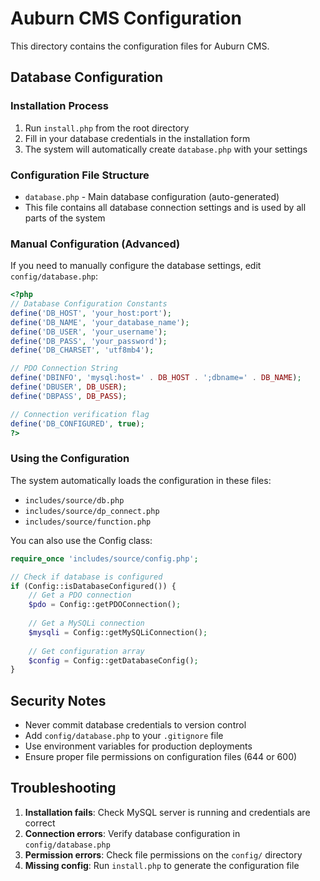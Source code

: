 # Auburn CMS Configuration

This directory contains the configuration files for Auburn CMS.

## Database Configuration

### Installation Process

1. Run `install.php` from the root directory
2. Fill in your database credentials in the installation form
3. The system will automatically create `database.php` with your settings

### Configuration File Structure

- `database.php` - Main database configuration (auto-generated)
- This file contains all database connection settings and is used by all parts of the system

### Manual Configuration (Advanced)

If you need to manually configure the database settings, edit `config/database.php`:

```php
<?php
// Database Configuration Constants
define('DB_HOST', 'your_host:port');
define('DB_NAME', 'your_database_name');
define('DB_USER', 'your_username');
define('DB_PASS', 'your_password');
define('DB_CHARSET', 'utf8mb4');

// PDO Connection String
define('DBINFO', 'mysql:host=' . DB_HOST . ';dbname=' . DB_NAME);
define('DBUSER', DB_USER);
define('DBPASS', DB_PASS);

// Connection verification flag
define('DB_CONFIGURED', true);
?>
```

### Using the Configuration

The system automatically loads the configuration in these files:
- `includes/source/db.php`
- `includes/source/dp_connect.php`
- `includes/source/function.php`

You can also use the Config class:

```php
require_once 'includes/source/config.php';

// Check if database is configured
if (Config::isDatabaseConfigured()) {
    // Get a PDO connection
    $pdo = Config::getPDOConnection();
    
    // Get a MySQLi connection
    $mysqli = Config::getMySQLiConnection();
    
    // Get configuration array
    $config = Config::getDatabaseConfig();
}
```

## Security Notes

- Never commit database credentials to version control
- Add `config/database.php` to your `.gitignore` file
- Use environment variables for production deployments
- Ensure proper file permissions on configuration files (644 or 600)

## Troubleshooting

1. **Installation fails**: Check MySQL server is running and credentials are correct
2. **Connection errors**: Verify database configuration in `config/database.php`
3. **Permission errors**: Check file permissions on the `config/` directory
4. **Missing config**: Run `install.php` to generate the configuration file 